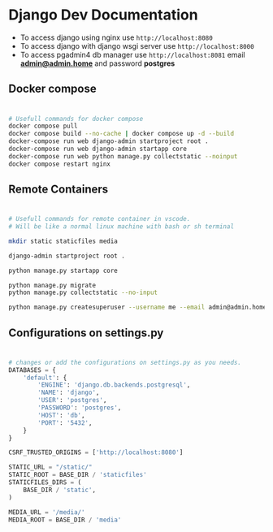 # Django Dev Documentation

- To access django using nginx use `http://localhost:8080`
- To access django with django wsgi server use `http://localhost:8000`
- To access pgadmin4 db manager use `http://localhost:8081` email **admin@admin.home** and password **postgres**

## Docker compose
#
```sh
# Usefull commands for docker compose
docker compose pull
docker compose build --no-cache | docker compose up -d --build
docker-compose run web django-admin startproject root .
docker-compose run web django-admin startapp core
docker-compose run web python manage.py collectstatic --noinput
docker compose restart nginx
```

## Remote Containers
#
```sh
# Usefull commands for remote container in vscode.
# Will be like a normal linux machine with bash or sh terminal

mkdir static staticfiles media

django-admin startproject root .

python manage.py startapp core

python manage.py migrate
python manage.py collectstatic --no-input

python manage.py createsuperuser --username me --email admin@admin.home
```

## Configurations on settings.py
#
```py
# changes or add the configurations on settings.py as you needs.
DATABASES = {
    'default': {
        'ENGINE': 'django.db.backends.postgresql',
        'NAME': 'django',
        'USER': 'postgres',
        'PASSWORD': 'postgres',
        'HOST': 'db',
        'PORT': '5432',
    }
}

CSRF_TRUSTED_ORIGINS = ['http://localhost:8080']

STATIC_URL = "/static/"
STATIC_ROOT = BASE_DIR / 'staticfiles'
STATICFILES_DIRS = (
    BASE_DIR / 'static',
)

MEDIA_URL = '/media/'
MEDIA_ROOT = BASE_DIR / 'media'
```
